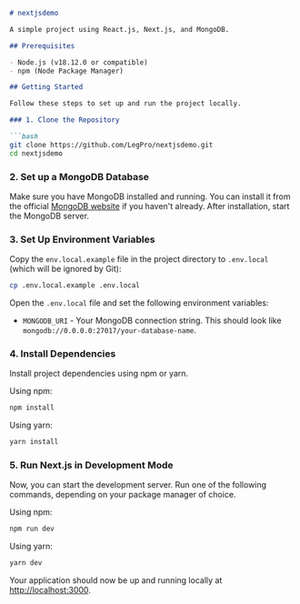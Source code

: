 
```markdown
# nextjsdemo

A simple project using React.js, Next.js, and MongoDB.

## Prerequisites

- Node.js (v18.12.0 or compatible)
- npm (Node Package Manager)

## Getting Started

Follow these steps to set up and run the project locally.

### 1. Clone the Repository

```bash
git clone https://github.com/LegPro/nextjsdemo.git
cd nextjsdemo
```

### 2. Set up a MongoDB Database

Make sure you have MongoDB installed and running. You can install it from the official [MongoDB website](https://www.mongodb.com/try/download/community) if you haven't already. After installation, start the MongoDB server.

### 3. Set Up Environment Variables

Copy the `env.local.example` file in the project directory to `.env.local` (which will be ignored by Git):

```bash
cp .env.local.example .env.local
```

Open the `.env.local` file and set the following environment variables:

- `MONGODB_URI` - Your MongoDB connection string. This should look like `mongodb://0.0.0.0:27017/your-database-name`.

### 4. Install Dependencies

Install project dependencies using npm or yarn.

Using npm:

```bash
npm install
```

Using yarn:

```bash
yarn install
```

### 5. Run Next.js in Development Mode

Now, you can start the development server. Run one of the following commands, depending on your package manager of choice.

Using npm:

```bash
npm run dev
```

Using yarn:

```bash
yarn dev
```

Your application should now be up and running locally at [http://localhost:3000](http://localhost:3000).